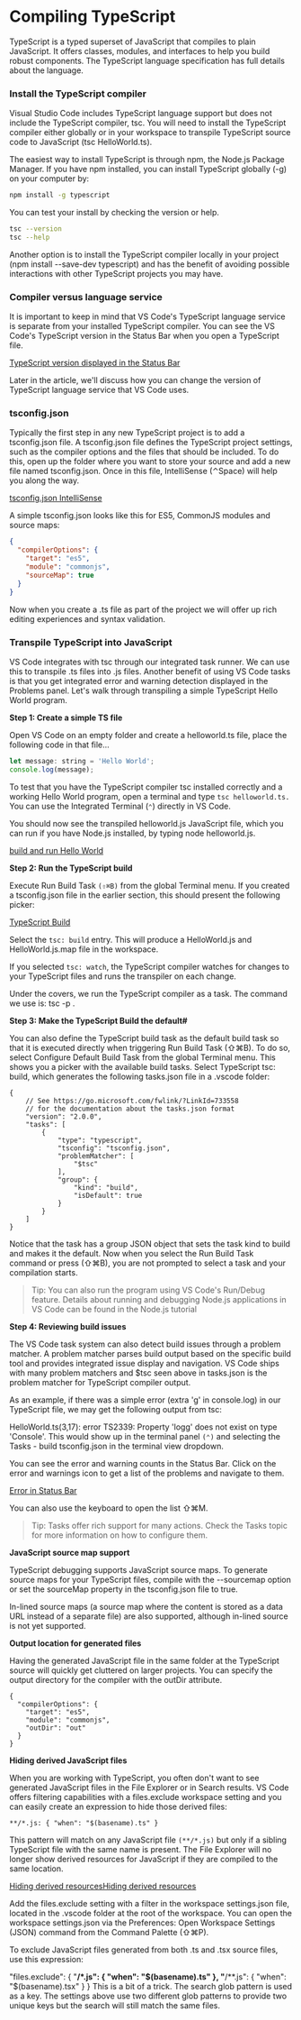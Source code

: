 # Compiling TypeScript

TypeScript is a typed superset of JavaScript that compiles to plain JavaScript. It offers classes, modules, and interfaces to help you build robust components. The TypeScript language specification has full details about the language.

### Install the TypeScript compiler
Visual Studio Code includes TypeScript language support but does not include the TypeScript compiler, tsc. You will need to install the TypeScript compiler either globally or in your workspace to transpile TypeScript source code to JavaScript (tsc HelloWorld.ts).

The easiest way to install TypeScript is through npm, the Node.js Package Manager. If you have npm installed, you can install TypeScript globally (-g) on your computer by:

```bash 
npm install -g typescript
```

You can test your install by checking the version or help.

```bash
tsc --version
tsc --help
```
Another option is to install the TypeScript compiler locally in your project (npm install --save-dev typescript) and has the benefit of avoiding possible interactions with other TypeScript projects you may have.

### Compiler versus language service

It is important to keep in mind that VS Code's TypeScript language service is separate from your installed TypeScript compiler. You can see the VS Code's TypeScript version in the Status Bar when you open a TypeScript file.

[TypeScript version displayed in the Status Bar](./resources/typescript-1.png)

Later in the article, we'll discuss how you can change the version of TypeScript language service that VS Code uses.

### tsconfig.json
Typically the first step in any new TypeScript project is to add a tsconfig.json file. A tsconfig.json file defines the TypeScript project settings, such as the compiler options and the files that should be included. To do this, open up the folder where you want to store your source and add a new file named tsconfig.json. Once in this file, IntelliSense (⌃Space) will help you along the way.

[tsconfig.json IntelliSense](typescript-2.png)

A simple tsconfig.json looks like this for ES5, CommonJS modules and source maps:

```json
{
  "compilerOptions": {
    "target": "es5",
    "module": "commonjs",
    "sourceMap": true
  }
}
```

Now when you create a .ts file as part of the project we will offer up rich editing experiences and syntax validation.

### Transpile TypeScript into JavaScript

VS Code integrates with tsc through our integrated task runner. We can use this to transpile .ts files into .js files. Another benefit of using VS Code tasks is that you get integrated error and warning detection displayed in the Problems panel. Let's walk through transpiling a simple TypeScript Hello World program.

**Step 1: Create a simple TS file**

Open VS Code on an empty folder and create a helloworld.ts file, place the following code in that file...

```js
let message: string = 'Hello World';
console.log(message);
```

To test that you have the TypeScript compiler tsc installed correctly and a working Hello World program, open a terminal and type 
`tsc helloworld.ts.` You can use the Integrated Terminal (`⌃`) directly in VS Code.

You should now see the transpiled helloworld.js JavaScript file, which you can run if you have Node.js installed, by typing node helloworld.js.

[build and run Hello World](typescript-3.png)

**Step 2: Run the TypeScript build**

Execute Run Build Task `(⇧⌘B)` from the global Terminal menu. If you created a tsconfig.json file in the earlier section, this should present the following picker:

[TypeScript Build](typescript-4.png)

Select the `tsc: build` entry. This will produce a HelloWorld.js and HelloWorld.js.map file in the workspace.

If you selected `tsc: watch`, the TypeScript compiler watches for changes to your TypeScript files and runs the transpiler on each change.

Under the covers, we run the TypeScript compiler as a task. The command we use is: tsc -p .

**Step 3: Make the TypeScript Build the default#**

You can also define the TypeScript build task as the default build task so that it is executed directly when triggering Run Build Task (⇧⌘B). To do so, select Configure Default Build Task from the global Terminal menu. This shows you a picker with the available build tasks. Select TypeScript tsc: build, which generates the following tasks.json file in a .vscode folder:

```
{
    // See https://go.microsoft.com/fwlink/?LinkId=733558
    // for the documentation about the tasks.json format
    "version": "2.0.0",
    "tasks": [
        {
            "type": "typescript",
            "tsconfig": "tsconfig.json",
            "problemMatcher": [
                "$tsc"
            ],
            "group": {
                "kind": "build",
                "isDefault": true
            }
        }
    ]
}
```
Notice that the task has a group JSON object that sets the task kind to build and makes it the default. Now when you select the Run Build Task command or press (⇧⌘B), you are not prompted to select a task and your compilation starts.

> Tip: You can also run the program using VS Code's Run/Debug feature. Details about running and debugging Node.js applications in VS Code can be found in the Node.js tutorial

**Step 4: Reviewing build issues**

The VS Code task system can also detect build issues through a problem matcher. A problem matcher parses build output based on the specific build tool and provides integrated issue display and navigation. VS Code ships with many problem matchers and $tsc seen above in tasks.json is the problem matcher for TypeScript compiler output.

As an example, if there was a simple error (extra 'g' in console.log) in our TypeScript file, we may get the following output from tsc:

HelloWorld.ts(3,17): error TS2339: Property 'logg' does not exist on type 'Console'.
This would show up in the terminal panel `(⌃)` and selecting the Tasks - build tsconfig.json in the terminal view dropdown.

You can see the error and warning counts in the Status Bar. Click on the error and warnings icon to get a list of the problems and navigate to them.

[Error in Status Bar](typescript-5.png)

You can also use the keyboard to open the list ⇧⌘M.

>Tip: Tasks offer rich support for many actions. Check the Tasks topic for more information on how to configure them.

**JavaScript source map support**

TypeScript debugging supports JavaScript source maps. To generate source maps for your TypeScript files, compile with the --sourcemap option or set the sourceMap property in the tsconfig.json file to true.

In-lined source maps (a source map where the content is stored as a data URL instead of a separate file) are also supported, although in-lined source is not yet supported.

**Output location for generated files**

Having the generated JavaScript file in the same folder at the TypeScript source will quickly get cluttered on larger projects. You can specify the output directory for the compiler with the outDir attribute.

```jspn
{
  "compilerOptions": {
    "target": "es5",
    "module": "commonjs",
    "outDir": "out"
  }
}
```
**Hiding derived JavaScript files**

When you are working with TypeScript, you often don't want to see generated JavaScript files in the File Explorer or in Search results. VS Code offers filtering capabilities with a files.exclude workspace setting and you can easily create an expression to hide those derived files:

`**/*.js: { "when": "$(basename).ts" }`

This pattern will match on any JavaScript file `(**/*.js)` but only if a sibling TypeScript file with the same name is present. The File Explorer will no longer show derived resources for JavaScript if they are compiled to the same location.

[Hiding derived resourcesHiding derived resources](typescript-6.png)

Add the files.exclude setting with a filter in the workspace settings.json file, located in the .vscode folder at the root of the workspace. You can open the workspace settings.json via the Preferences: Open Workspace Settings (JSON) command from the Command Palette (⇧⌘P).

To exclude JavaScript files generated from both .ts and .tsx source files, use this expression:

"files.exclude": {
    "**/*.js": { "when": "$(basename).ts" },
    "**/**.js": { "when": "$(basename).tsx" }
}
This is a bit of a trick. The search glob pattern is used as a key. The settings above use two different glob patterns to provide two unique keys but the search will still match the same files.

